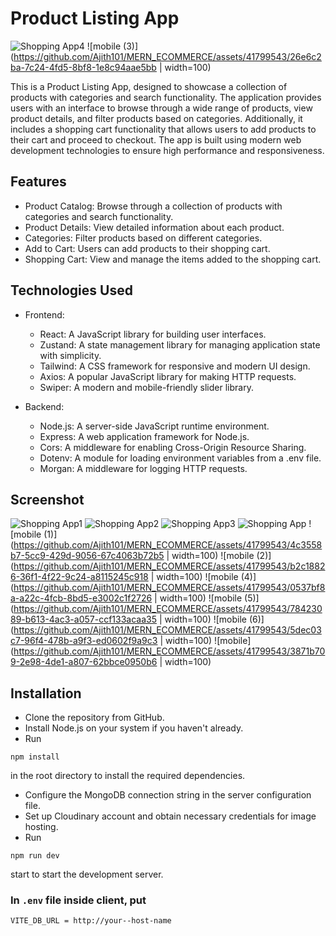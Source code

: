 # Product Listing App

![Shopping App4](https://github.com/Ajith101/MERN_ECOMMERCE/assets/41799543/3aa1653d-d08a-4f42-8be4-ec0fc7d71de5)
![mobile (3)](https://github.com/Ajith101/MERN_ECOMMERCE/assets/41799543/26e6c2ba-7c24-4fd5-8bf8-1e8c94aae5bb | width=100)

This is a Product Listing App, designed to showcase a collection of products with categories and search functionality. The application provides users with an interface to browse through a wide range of products, view product details, and filter products based on categories. Additionally, it includes a shopping cart functionality that allows users to add products to their cart and proceed to checkout. The app is built using modern web development technologies to ensure high performance and responsiveness.

## Features

- Product Catalog: Browse through a collection of products with categories and search functionality.
- Product Details: View detailed information about each product.
- Categories: Filter products based on different categories.
- Add to Cart: Users can add products to their shopping cart.
- Shopping Cart: View and manage the items added to the shopping cart.

## Technologies Used

- Frontend:

  - React: A JavaScript library for building user interfaces.
  - Zustand: A state management library for managing application state with simplicity.
  - Tailwind: A CSS framework for responsive and modern UI design.
  - Axios: A popular JavaScript library for making HTTP requests.
  - Swiper: A modern and mobile-friendly slider library.

- Backend:
  - Node.js: A server-side JavaScript runtime environment.
  - Express: A web application framework for Node.js.
  - Cors: A middleware for enabling Cross-Origin Resource Sharing.
  - Dotenv: A module for loading environment variables from a .env file.
  - Morgan: A middleware for logging HTTP requests.

## Screenshot

![Shopping App1](https://github.com/Ajith101/MERN_ECOMMERCE/assets/41799543/e16d8856-999f-4931-a2aa-5bdf1caf7b4a)
![Shopping App2](https://github.com/Ajith101/MERN_ECOMMERCE/assets/41799543/b137e7d2-d17a-43c6-b523-a1c7a5f5b8eb)
![Shopping App3](https://github.com/Ajith101/MERN_ECOMMERCE/assets/41799543/0497689f-f474-4201-ab84-e561b397feba)
![Shopping App](https://github.com/Ajith101/MERN_ECOMMERCE/assets/41799543/783a3c74-11d5-4a31-bc4b-33e582c0e929)
![mobile (1)](https://github.com/Ajith101/MERN_ECOMMERCE/assets/41799543/4c3558b7-5cc9-429d-9056-67c4063b72b5 | width=100)
![mobile (2)](https://github.com/Ajith101/MERN_ECOMMERCE/assets/41799543/b2c18826-36f1-4f22-9c24-a8115245c918 | width=100)
![mobile (4)](https://github.com/Ajith101/MERN_ECOMMERCE/assets/41799543/0537bf8a-a22c-4fcb-8bd5-e3002c1f2726 | width=100)
![mobile (5)](https://github.com/Ajith101/MERN_ECOMMERCE/assets/41799543/78423089-b613-4ac3-a057-ccf133acaa35 | width=100)
![mobile (6)](https://github.com/Ajith101/MERN_ECOMMERCE/assets/41799543/5dec03c7-96f4-478b-a9f3-ed0602f9a9c3 | width=100)
![mobile](https://github.com/Ajith101/MERN_ECOMMERCE/assets/41799543/3871b709-2e98-4de1-a807-62bbce0950b6 | width=100)

## Installation

- Clone the repository from GitHub.
- Install Node.js on your system if you haven't already.
- Run

```
npm install
```

in the root directory to install the required dependencies.

- Configure the MongoDB connection string in the server configuration file.
- Set up Cloudinary account and obtain necessary credentials for image hosting.
- Run

```
npm run dev
```

start to start the development server.

### In `.env` file inside client, put

```
VITE_DB_URL = http://your--host-name
```
